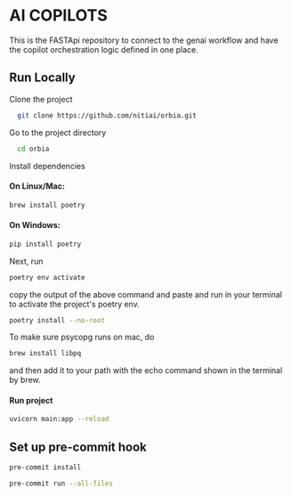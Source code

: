 # AI COPILOTS

This is the FASTApi repository to connect to the genai workflow and have the copilot orchestration logic defined in one place.

## Run Locally

Clone the project

```sh
  git clone https://github.com/nitiai/orbia.git
```

Go to the project directory

```sh
  cd orbia
```

Install dependencies

#### On Linux/Mac:

```sh
brew install poetry
```

#### On Windows:

```sh
pip install poetry
```

Next, run

```sh
poetry env activate
```
copy the output of the above command and paste and run in your terminal to activate the project's poetry env.

```sh
poetry install --no-root
```

To make sure psycopg runs on mac, do 

```sh
brew install libpq
```

and then add it to your path with the echo command shown in the terminal by brew.


#### Run project

```sh
uvicorn main:app --reload
```

## Set up pre-commit hook

```sh
pre-commit install
```

```sh
pre-commit run --all-files
```